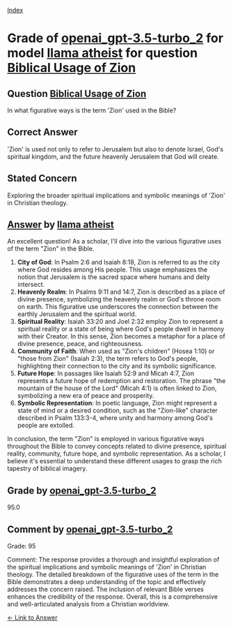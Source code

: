 
[Index](../../../../index.md)
# Grade of [openai_gpt-3.5-turbo_2](../../../grading_models/openai_gpt-3.5-turbo_2.md) for model [llama atheist](../../../answering_models/llama_atheist.md) for question [Biblical Usage of Zion](../../../questions/Biblical_Usage_of_Zion.md)

## Question [Biblical Usage of Zion](../../../questions/Biblical_Usage_of_Zion.md)
In what figurative ways is the term 'Zion' used in the Bible?

## Correct Answer
'Zion' is used not only to refer to Jerusalem but also to denote Israel, God's spiritual kingdom, and the future heavenly Jerusalem that God will create.

## Stated Concern
Exploring the broader spiritual implications and symbolic meanings of 'Zion' in Christian theology.

## [Answer](../Biblical_Usage_of_Zion.md) by [llama atheist](../../../answering_models/llama_atheist.md)
An excellent question! As a scholar, I'll dive into the various figurative uses of the term "Zion" in the Bible.

1. **City of God**: In Psalm 2:6 and Isaiah 8:18, Zion is referred to as the city where God resides among His people. This usage emphasizes the notion that Jerusalem is the sacred space where humans and deity intersect.
2. **Heavenly Realm**: In Psalms 9:11 and 14:7, Zion is described as a place of divine presence, symbolizing the heavenly realm or God's throne room on earth. This figurative use underscores the connection between the earthly Jerusalem and the spiritual world.
3. **Spiritual Reality**: Isaiah 33:20 and Joel 2:32 employ Zion to represent a spiritual reality or a state of being where God's people dwell in harmony with their Creator. In this sense, Zion becomes a metaphor for a place of divine presence, peace, and righteousness.
4. **Community of Faith**: When used as "Zion's children" (Hosea 1:10) or "those from Zion" (Isaiah 2:3), the term refers to God's people, highlighting their connection to the city and its symbolic significance.
5. **Future Hope**: In passages like Isaiah 52:9 and Micah 4:7, Zion represents a future hope of redemption and restoration. The phrase "the mountain of the house of the Lord" (Micah 4:1) is often linked to Zion, symbolizing a new era of peace and prosperity.
6. **Symbolic Representation**: In poetic language, Zion might represent a state of mind or a desired condition, such as the "Zion-like" character described in Psalm 133:3-4, where unity and harmony among God's people are extolled.

In conclusion, the term "Zion" is employed in various figurative ways throughout the Bible to convey concepts related to divine presence, spiritual reality, community, future hope, and symbolic representation. As a scholar, I believe it's essential to understand these different usages to grasp the rich tapestry of biblical imagery.

## Grade by [openai_gpt-3.5-turbo_2](../../../grading_models/openai_gpt-3.5-turbo_2.md)
95.0

## Comment by [openai_gpt-3.5-turbo_2](../../../grading_models/openai_gpt-3.5-turbo_2.md)
Grade: 95

Comment: The response provides a thorough and insightful exploration of the spiritual implications and symbolic meanings of 'Zion' in Christian theology. The detailed breakdown of the figurative uses of the term in the Bible demonstrates a deep understanding of the topic and effectively addresses the concern raised. The inclusion of relevant Bible verses enhances the credibility of the response. Overall, this is a comprehensive and well-articulated analysis from a Christian worldview.

[&lt;- Link to Answer](../Biblical_Usage_of_Zion.md)
